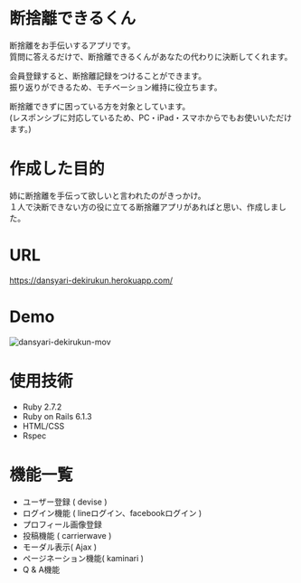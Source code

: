 # 断捨離できるくん
断捨離をお手伝いするアプリです。  
質問に答えるだけで、断捨離できるくんがあなたの代わりに決断してくれます。

会員登録すると、断捨離記録をつけることができます。  
振り返りができるため、モチベーション維持に役立ちます。

断捨離できずに困っている方を対象としています。  
(レスポンシブに対応しているため、PC・iPad・スマホからでもお使いいただけます。)  
# 作成した目的
姉に断捨離を手伝って欲しいと言われたのがきっかけ。  
１人で決断できない方の役に立てる断捨離アプリがあればと思い、作成しました。

# URL
https://dansyari-dekirukun.herokuapp.com/

# Demo
![dansyari-dekirukun-mov](https://user-images.githubusercontent.com/63190952/125265170-89d7d400-e33f-11eb-8f37-4b35b1c0d940.gif)
# 使用技術
- Ruby 2.7.2
- Ruby on Rails 6.1.3
- HTML/CSS
- Rspec

# 機能一覧
- ユーザー登録 ( devise )
- ログイン機能 ( lineログイン、facebookログイン )
- プロフィール画像登録
- 投稿機能 ( carrierwave )
- モーダル表示( Ajax )
- ページネーション機能( kaminari )
- Q & A機能

